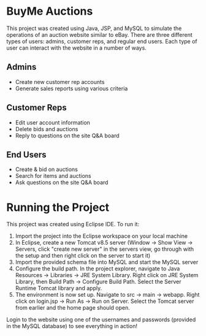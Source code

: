 # BuyMe Auctions

This project was created using Java, JSP, and MySQL to simulate the operations of an auction website similar to eBay. There are three different types of users: admins, customer reps, and regular end users. Each type of user can interact with the website in a number of ways.

## Admins
- Create new customer rep accounts
- Generate sales reports using various criteria

## Customer Reps
- Edit user account information
- Delete bids and auctions
- Reply to questions on the site Q&A board

## End Users
- Create & bid on auctions
- Search for items and auctions
- Ask questions on the site Q&A board

# Running the Project

This project was created using Eclipse IDE. To run it:

1. Import the project into the Eclipse workspace on your local machine
2. In Eclipse, create a new Tomcat v8.5 server (Window -> Show View -> Servers, click "create new server" in the servers view, go through with the setup and then right click on the server to start it)
3. Import the provided schema file into MySQL and start the MySQL server
4. Configure the build path. In the project explorer, navigate to Java Resources -> Libraries -> JRE System Library. Right click on JRE System Library, then Build Path -> Configure Build Path. Select the Server Runtime Tomcat library and apply.
5. The environment is now set up. Navigate to src -> main -> webapp. Right click on login.jsp -> Run As -> Run on Server. Select the Tomcat server from earlier and the home page should open.

Login to the website using one of the usernames and passwords (provided in the MySQL database) to see everything in action!





